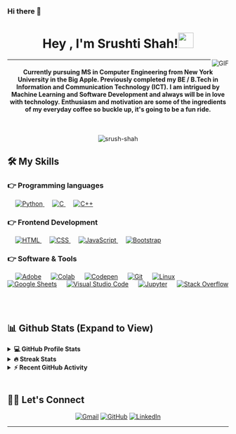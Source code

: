 ### Hi there 👋

<!--
**srush-shah/srush-shah** is a ✨ _special_ ✨ repository because its `README.md` (this file) appears on your GitHub profile.

Here are some ideas to get you started:

- 🔭 I’m currently working on ...
- 🌱 I’m currently learning ...
- 👯 I’m looking to collaborate on ...
- 🤔 I’m looking for help with ...
- 💬 Ask me about ...
- 📫 How to reach me: ...
- 😄 Pronouns: ...
- ⚡ Fun fact: ...
-->

<h1 align="center">Hey , I'm Srushti Shah!<img src="https://media.giphy.com/media/hvRJCLFzcasrR4ia7z/giphy.gif" width="35"></h1>

<img align="right" alt="GIF" src="https://media.giphy.com/media/LmNwrBhejkK9EFP504/giphy.gif" />

<hr/>
<h4 align="center">Currently pursuing MS in Computer Engineering from New York University in the Big Apple. Previously completed my BE / B.Tech in Information and Communication Technology (ICT). I am intrigued by Machine Learning and Software Development and always will be in love with technology. Enthusiasm and motivation are some of the ingredients of my everyday coffee so buckle up, it's going to be a fun ride.</h4>
<br>

<p align="center"> <img src="https://komarev.com/ghpvc/?username=srush-shah&label=Profile%20views&color=0e75b6&style=plastic" alt="srush-shah" /> </p>


## 🛠️ My Skills

### 👉 Programming languages

<p align="left"> 
    &emsp;
   <a href="https://www.python.org" target="_blank">
    <img alt="Python" src="https://img.shields.io/badge/Python%20-%2314354C.svg?logo=python&logoColor=white">
  </a>
  &emsp; 
  <a href="https://www.cprogramming.com/" target="_blank"> 
    <img alt="C" src="https://img.shields.io/badge/C%20-%232370ED.svg?logo=c&logoColor=white">
  </a> 
  &emsp;
  <a href="https://www.w3schools.com/cpp/" target="_blank"> 
    <img alt="C++" src="https://img.shields.io/badge/C++%20-%2300599C.svg?logo=c%2B%2B&logoColor=white">
  </a> 

### 👉 Frontend Development
	
<p align="left"> 
  &emsp; 
  <a href="https://www.w3.org/html/" target="_blank"> 
   <img alt="HTML" src="https://img.shields.io/badge/HTML5%20-%23E34F26.svg?logo=html5&logoColor=white">
  </a>   
  &emsp;
  <a href="https://www.w3schools.com/css/" target="_blank">
    <img alt="CSS" src="https://img.shields.io/badge/CSS%20-%231572B6.svg?logo=css3&logoColor=white">
  </a> 
   &emsp;
  <a href="https://getbootstrap.com" target="_blank"> 
   <img alt="JavaScript" src="https://img.shields.io/badge/javascript%20-%23E34F26.svg?logo=html5&logoColor=white">
  </a>
   &emsp;
  <a href="https://getbootstrap.com" target="_blank"> 
    <img alt="Bootstrap" src="https://img.shields.io/badge/Bootstrap-%23563D7C.svg?style=flat&logo=bootstrap&logoColor=white"/>
  </a>

	
</p>

 ### 👉 Software & Tools
 
<p>
  &emsp;
    <a href="#"><img alt="Adobe" src="https://img.shields.io/badge/Adobe%20-%23FF0000.svg?logo=adobe&logoColor=white"></a>
  &emsp;
    <a href="#"><img alt="Colab" src="https://img.shields.io/badge/Colab-00b56a.svg?logo=google-colab&logoColor=white"></a>
  &emsp;
    <a href="#"><img alt="Codepen" src="https://img.shields.io/badge/Codepen-000000.svg?logo=codepen&logoColor=white"></a>
  &emsp;
    <a href="#"><img alt="Git" src="https://img.shields.io/badge/Git%20-%23F05033.svg?logo=git&logoColor=white"></a>
  &emsp;
    <a href="#"><img alt="Linux" src="https://img.shields.io/badge/Linux-FCC624?style=flat&logo=linux&logoColor=black"></a>
  &emsp;
    <a href="#"><img alt="Google Sheets" src="https://img.shields.io/badge/Google%20Sheets%20-%2334A853.svg?logo=google%20sheets&logoColor=white"></a>
  &emsp;
    <a href="#"><img alt="Visual Studio Code" src="https://img.shields.io/badge/Visual%20Studio%20Code-0078d7.svg?logo=visual-studio-code&logoColor=white"></a>
  &emsp;
    <a href="#"><img alt="Jupyter" src="https://img.shields.io/badge/Jupyter%20-%23F37626.svg?logo=Jupyter&logoColor=white"></a>
  &emsp;
    <a href="#"><img alt="Stack Overflow" src="https://img.shields.io/badge/-Stack%20Overflow-FE7A16?logo=stack-overflow&logoColor=white"></a>
  &emsp;
</p>
<br/>


## 📊 Github Stats (Expand to View) 

<details> 
  <summary><b>💻 GitHub Profile Stats</b></summary>
  <br/>
  <p align="center">
  <a href="https://github.com/srush-shah/github-readme-stats"><img alt="Srushti Shah's Github Stats" src="https://github-readme-stats.vercel.app/api?username=srush-shah&show_icons=true&count_private=true&theme=algolia" height="192px"/></a>
  <br/>
  &nbsp;
</details>

<details>
  <summary><b>🔥 Streak Stats</b></summary>  
  <br/>
  <p align="center">
  <img src="https://github-readme-streak-stats.herokuapp.com/?user=srush-shah&theme=algolia" alt="Srushti Shah Streaks" height="192px"/>
  <br/>
  &nbsp;
  <img src="https://github-readme-stats.vercel.app/api/top-langs?username=srush-shah&show_icons=true&locale=en&layout=compact&theme=algolia" alt="Srushti Shah" height="192px"/>
  <br/>
  <b>Note:</b> Top languages is only a metric of the languages my public code consists of and doesn't reflect experience or skill level.
  </p>
</details>

<details>
  <summary><b>⚡ Recent GitHub Activity</b></summary>
  <br/>
   <a href="https://github.com/srush-shah"><img alt="Srushti Shah's Activity Graph" src="https://activity-graph.herokuapp.com/graph?username=srush-shah&custom_title=Srushti%20Shah's%20Contribution%20Graph&theme=react-dark" /></a>
  <br/>
</details>

<br/>


## 🙋‍♀️ Let's Connect
<p align="center">
	<a href="mailto:srushti1010shah@gmail.com"><img src="https://img.icons8.com/bubbles/50/000000/gmail.png" alt="Gmail"/></a>
	<a href="https://github.com/srush-shah"><img src="https://img.icons8.com/bubbles/50/000000/github.png" alt="GitHub"/></a>
	<a href="https://www.linkedin.com/in/srushtishah10/"><img src="https://img.icons8.com/bubbles/50/000000/linkedin.png" alt="LinkedIn"/></a>
	<!--<a href="https://www.facebook.com/priyanshu.bairwa.129794"><img src="https://img.icons8.com/bubbles/50/000000/facebook-new.png" alt="@srushti.10"/></a>
	<a href="https://instagram.com/theblockedguy"><img src="https://img.icons8.com/bubbles/50/000000/instagram.png" alt="@girldevwizard"/></a>-->
	
</p>

<hr/>
